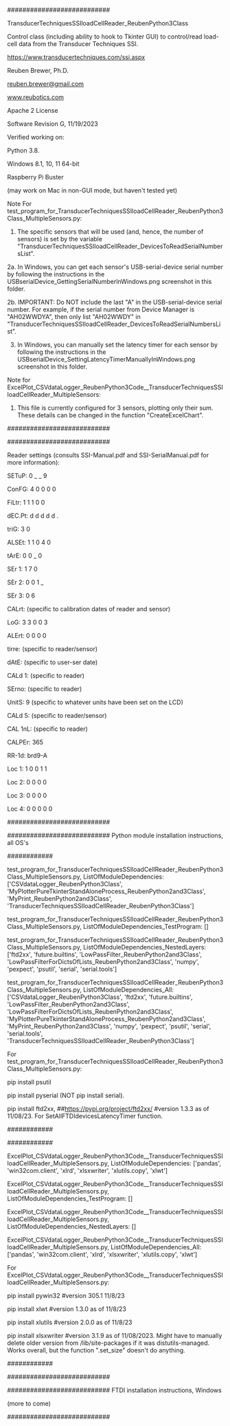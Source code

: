 ###########################

TransducerTechniquesSSIloadCellReader_ReubenPython3Class

Control class (including ability to hook to Tkinter GUI) to control/read load-cell data from the Transducer Techniques SSI.

https://www.transducertechniques.com/ssi.aspx

Reuben Brewer, Ph.D.

reuben.brewer@gmail.com

www.reubotics.com

Apache 2 License

Software Revision G, 11/19/2023

Verified working on:

Python 3.8.

Windows 8.1, 10, 11 64-bit

Raspberry Pi Buster

(may work on Mac in non-GUI mode, but haven't tested yet)

Note For test_program_for_TransducerTechniquesSSIloadCellReader_ReubenPython3Class_MultipleSensors.py:

1. The specific sensors that will be used (and, hence, the number of sensors) is set by the variable "TransducerTechniquesSSIloadCellReader_DevicesToReadSerialNumbersList".

2a. In Windows, you can get each sensor's USB-serial-device serial number by following the instructions in the USBserialDevice_GettingSerialNumberInWindows.png screenshot in this folder.

2b. IMPORTANT: Do NOT include the last "A" in the USB-serial-device serial number. For example, if the serial number from Device Manager is "AH02WWDYA", then only list "AH02WWDY" in "TransducerTechniquesSSIloadCellReader_DevicesToReadSerialNumbersList".

3. In Windows, you can manually set the latency timer for each sensor by following the instructions in the USBserialDevice_SettingLatencyTimerManuallyInWindows.png screenshot in this folder.

Note for ExcelPlot_CSVdataLogger_ReubenPython3Code__TransducerTechniquesSSIloadCellReader_MultipleSensors:

1. This file is currently configured for 3 sensors, plotting only their sum. These details can be changed in the function "CreateExcelChart".

###########################

###########################

Reader settings (consults SSI-Manual.pdf and SSI-SerialManual.pdf for more information):

SETuP: 0 _ _ 9

ConFG: 4 0 0 0 0

FiLtr: 1 1 1 0 0

dEC.Pt: d d d d d .

triG: 3 0

ALSEt: 1 1 0 4 0

tArE: 0 0 _ 0

SEr 1: 1 7 0

SEr 2: 0 0 1 _

SEr 3: 0 6

CALrt: (specific to calibration dates of reader and sensor)

LoG: 3 3 0 0 3

ALErt: 0 0 0 0

tirre: (specific to reader/sensor)

dAtE: (specific to user-ser date)

CALd 1: (specific to reader)

SErno: (specific to reader)

UnitS: 9 (specific to whatever units have been set on the LCD)

CALd 5:  (specific to reader/sensor)

CAL 1nL:  (specific to reader)

CALPEr: 365

RR-1d: brd9-A

Loc 1: 1 0 0 1 1

Loc 2: 0 0 0 0

Loc 3: 0 0 0 0

Loc 4: 0 0 0 0 0

###########################

########################### Python module installation instructions, all OS's

############

test_program_for_TransducerTechniquesSSIloadCellReader_ReubenPython3Class_MultipleSensors.py, ListOfModuleDependencies: ['CSVdataLogger_ReubenPython3Class', 'MyPlotterPureTkinterStandAloneProcess_ReubenPython2and3Class', 'MyPrint_ReubenPython2and3Class', 'TransducerTechniquesSSIloadCellReader_ReubenPython3Class']

test_program_for_TransducerTechniquesSSIloadCellReader_ReubenPython3Class_MultipleSensors.py, ListOfModuleDependencies_TestProgram: []

test_program_for_TransducerTechniquesSSIloadCellReader_ReubenPython3Class_MultipleSensors.py, ListOfModuleDependencies_NestedLayers: ['ftd2xx', 'future.builtins', 'LowPassFilter_ReubenPython2and3Class', 'LowPassFilterForDictsOfLists_ReubenPython2and3Class', 'numpy', 'pexpect', 'psutil', 'serial', 'serial.tools']

test_program_for_TransducerTechniquesSSIloadCellReader_ReubenPython3Class_MultipleSensors.py, ListOfModuleDependencies_All:['CSVdataLogger_ReubenPython3Class', 'ftd2xx', 'future.builtins', 'LowPassFilter_ReubenPython2and3Class', 'LowPassFilterForDictsOfLists_ReubenPython2and3Class', 'MyPlotterPureTkinterStandAloneProcess_ReubenPython2and3Class', 'MyPrint_ReubenPython2and3Class', 'numpy', 'pexpect', 'psutil', 'serial', 'serial.tools', 'TransducerTechniquesSSIloadCellReader_ReubenPython3Class']

For test_program_for_TransducerTechniquesSSIloadCellReader_ReubenPython3Class_MultipleSensors.py:

pip install psutil

pip install pyserial (NOT pip install serial).

pip install ftd2xx, ##https://pypi.org/project/ftd2xx/ #version 1.3.3 as of 11/08/23. For SetAllFTDIdevicesLatencyTimer function.

############

############

ExcelPlot_CSVdataLogger_ReubenPython3Code__TransducerTechniquesSSIloadCellReader_MultipleSensors.py, ListOfModuleDependencies: ['pandas', 'win32com.client', 'xlrd', 'xlsxwriter', 'xlutils.copy', 'xlwt']

ExcelPlot_CSVdataLogger_ReubenPython3Code__TransducerTechniquesSSIloadCellReader_MultipleSensors.py, ListOfModuleDependencies_TestProgram: []

ExcelPlot_CSVdataLogger_ReubenPython3Code__TransducerTechniquesSSIloadCellReader_MultipleSensors.py, ListOfModuleDependencies_NestedLayers: []

ExcelPlot_CSVdataLogger_ReubenPython3Code__TransducerTechniquesSSIloadCellReader_MultipleSensors.py, ListOfModuleDependencies_All:['pandas', 'win32com.client', 'xlrd', 'xlsxwriter', 'xlutils.copy', 'xlwt']

For ExcelPlot_CSVdataLogger_ReubenPython3Code__TransducerTechniquesSSIloadCellReader_MultipleSensors.py:

pip install pywin32         #version 305.1 11/8/23

pip install xlwt            #version 1.3.0 as of 11/8/23

pip install xlutils         #version 2.0.0 as of 11/8/23

pip install xlsxwriter      #version 3.1.9 as of 11/08/2023. Might have to manually delete older version from /lib/site-packages if it was distutils-managed. Works overall, but the function ".set_size" doesn't do anything.

############

###########################

########################### FTDI installation instructions, Windows

(more to come)

###########################
